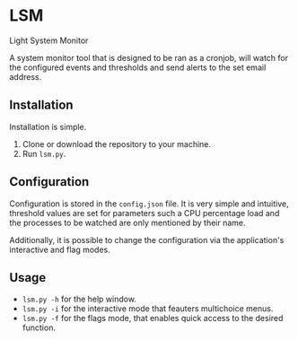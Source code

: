 # LSM
Light System Monitor

A system monitor tool that is designed to be ran as a cronjob, will watch for the configured events and thresholds and send alerts to the set email address.

## Installation

Installation is simple.
1. Clone or download the repository to your machine.
2. Run `lsm.py`.

## Configuration

Configuration is stored in the `config.json` file.
It is very simple and intuitive, threshold values are set for parameters such a CPU percentage load
and the processes to be watched are only mentioned by their name.

Additionally, it is possible to change the configuration via the application's interactive and flag modes.

## Usage

* `lsm.py -h` for the help window.
* `lsm.py -i` for the interactive mode that feauters multichoice menus.
* `lsm.py -f` for the flags mode, that enables quick access to the desired function.
